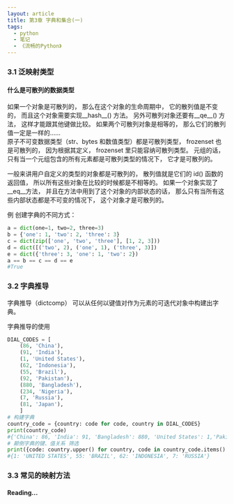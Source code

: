 ```yaml
---
layout: article
title: 第3章 字典和集合(一)
tags:
  - python
  - 笔记
  - 《流畅的Python》
---
```


<!--more-->

### 3.1 泛映射类型

#### 什么是可散列的数据类型
如果一个对象是可散列的， 那么在这个对象的生命周期中， 它的散列值是不变的， 而且这个对象需要实现__hash__() 方法。 另外可散列对象还要有__qe__() 方法， 这样才能跟其他键做比较。 如果两个可散列对象是相等的， 那么它们的散列值一定是一样的……  
原子不可变数据类型（str、bytes 和数值类型）都是可散列类型， frozenset 也是可散列的， 因为根据其定义， frozenset 里只能容纳可散列类型。 元组的话， 只有当一个元组包含的所有元素都是可散列类型的情况下， 它才是可散列的。

一般来讲用户自定义的类型的对象都是可散列的， 散列值就是它们的 id() 函数的返回值， 所以所有这些对象在比较的时候都是不相等的。 如果一个对象实现了__eq__方法， 并且在方法中用到了这个对象的内部状态的话， 那么只有当所有这些内部状态都是不可变的情况下， 这个对象才是可散列的。

例 创建字典的不同方式：
```python
a = dict(one=1, two=2, three=3)
b = {'one': 1, 'two': 2, 'three': 3}
c = dict(zip(['one', 'two', 'three'], [1, 2, 3]))
d = dict([('two', 2), ('one', 1), ('three', 3)])
e = dict({'three': 3, 'one': 1, 'two': 2})
a == b == c == d == e
#True
```

### 3.2 字典推导
字典推导（dictcomp） 可以从任何以键值对作为元素的可迭代对象中构建出字典。 

字典推导的使用
```python
DIAL_CODES = [
	(86, 'China'),
	(91, 'India'),
	(1, 'United States'),
	(62, 'Indonesia'),
	(55, 'Brazil'),
	(92, 'Pakistan'),
	(880, 'Bangladesh'),
	(234, 'Nigeria'),
	(7, 'Russia'),
	(81, 'Japan'),
	]
# 构建字典
country_code = {country: code for code, country in DIAL_CODES}
print(country_code)
#{'China': 86, 'India': 91, 'Bangladesh': 880, 'United States': 1,'Pakistan': 92, 'Japan': 81, 'Russia': 7, 'Brazil': 55, 'Nigeria':234, 'Indonesia': 62}
# 颠倒字典的键、值关系 筛选
print({code: country.upper() for country, code in country_code.items() if code < 66})
#{1: 'UNITED STATES', 55: 'BRAZIL', 62: 'INDONESIA', 7: 'RUSSIA'}
```

### 3.3 常见的映射方法

#### Reading...